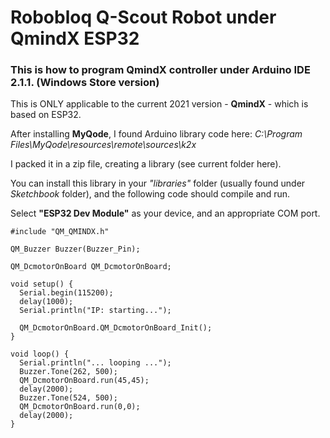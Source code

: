 # Robobloq Q-Scout Robot under QmindX ESP32

### This is how to program QmindX controller under Arduino IDE 2.1.1. (Windows Store version)

This is ONLY applicable to the current 2021 version - **QmindX** - which is based on ESP32.

After installing **MyQode**, I found Arduino library code here: *C:\Program Files\MyQode\resources\remote\sources\k2x*

I packed it in a zip file, creating a library (see current folder here).

You can install this library in your *"libraries"* folder (usually found under *Sketchbook* folder), and the following code should compile and run.

Select **"ESP32 Dev Module"** as your device, and an appropriate COM port.

```
#include "QM_QMINDX.h"

QM_Buzzer Buzzer(Buzzer_Pin);

QM_DcmotorOnBoard QM_DcmotorOnBoard;

void setup() {
  Serial.begin(115200);
  delay(1000);
  Serial.println("IP: starting...");

  QM_DcmotorOnBoard.QM_DcmotorOnBoard_Init();
}

void loop() {
  Serial.println("... looping ...");
  Buzzer.Tone(262, 500);
  QM_DcmotorOnBoard.run(45,45);
  delay(2000);
  Buzzer.Tone(524, 500);
  QM_DcmotorOnBoard.run(0,0);
  delay(2000);
}
```

